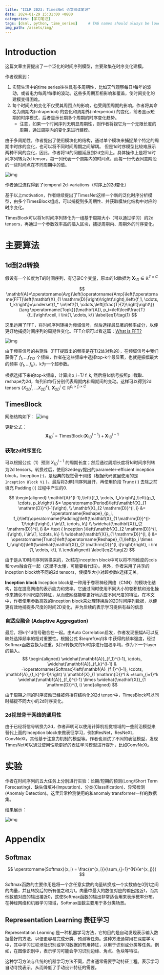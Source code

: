 ```yaml
---
title: "ICLR 2023: TimesNet 论文阅读笔记"
date: 2024-01-29 15:31:00 +0800
categories: [学习笔记]
tags: [dsml, python, time_series]     # TAG names should always be lowercase
img_path: /assets/img/
---
```


# Introduction
这篇文章主要提出了一个泛化的时间序列模型，主要聚集在时序变化建模。

作者观察到：
1. 实际生活中的time series往往具有多周期性，比如天气观察每日/每年的波动，或者电力每周/每季的波动。这些多周期互相影响和覆盖，使时间变化的建模变得困难。
2. 每个时间点的变化不仅受其周围点的影响，也受周围周期的影响。作者将其命名为周期内(intraperiod) 的变化和周期外(interperiod) 的变化，前者显示短期的时序模式，后者显示长期多个周期的时序变化趋势。
	- 注意，如果一个时间序列无明显周期性，则作者将视它为一个无限长度的周期，通过周期内的变化来进行建模。

由于多周期性，作者提出了使用模块化的结构，通过单个模块来捕捉某个特定的周期中时序的变化，也可以将不同时间周期之间解耦。
但是1d时序模型比较难展示两种不同的变化，因此，作者将1d的问题延展到2d空间上。具体操作上是将1d时间序列转为2d tensor，每一列代表一个周期内的时间点，而每一行代表同意阶段的一些时间点在不同周期中的值。

![img](timesnet/temporal_transform.png)

作者通过流程得到了temporal 2d-variations（时序上的2d变化）

基于以上motivation，作者继续提出了TimesNet这样一个新的泛化时序分析模型，由多个TimesBlock组成，可以捕捉到多周期性、并获取模块化结构中对应的时序变化。

TimesBlock可以将1d时间序列转化为一组基于周期大小（可以通过学习）的2d tensors，再通过一个参数效率高的插入区块，捕捉周期内、周期外的时序变化。

# 主要算法
## 1d到2d转换
假设有一个长度为T的时间序列，有记录C个变量，原本的1d数据为 $\mathbf{X}_{1D}\in \mathbb{R}^{T \times C}$

$$
\mathbf{A}=\operatorname{Avg}\left(\operatorname{Amp}\left(\operatorname{FFT}\left(\mathbf{X}_{1 \mathrm{D}}\right)\right)\right),\left\{f_1, \cdots, f_k\right\}=\underset{f_* \in\left\{1, \cdots,\left[\frac{T}{2}\right]\right\}}{\arg \operatorname{Topk}}(\mathbf{A}), p_i=\left\lceil\frac{T}{f_i}\right\rceil, i \in\{1, \cdots, k\} \label{eq1}\tag{1}
$$

这里运用了FFT，将时间序列转换为频域信号，然后选择最显著的频率成分，以便更好地捕捉时间序列的周期性变化。FFT介绍可以看这篇：[What is FFT?](https://tungsten106.github.io/posts/what_is_fft/)

![img](timesnet/FFT_transform.png)

由于频率信号的共轭性（FFT提取出的频率是在T/2处对称的），在频域信号中我们获得了 $f_1,…f_{T/2}$ 个频率，作者在这些频率中选择top-k个最显著，也就是振幅最大的频率 $\{f_1,…f_k\}$，k为一个超参数。

根据选择下来的top-k频率，计算出p_i=T/ f_k, 然后将1d信号按照p_i截取、reshape为2d，每列和每行分别代表周期内和周期间的变动。这样可以得到2d tensors $\{X_{2D}^1, … X_{2D}^k\}$, $\mathbf{X}_{2D}^i \in \mathbb{R}^{p_i\times f_i \times C}$


## TimesBlock
网络结构如下：
![img](timesnet/network_structure.png)

更新公式：
$$
\mathbf{X}^l_{1D}=\operatorname{TimesBlock}(\mathbf{X}^{l-1}_{1D})+\mathbf{X}^{l-1}_{1D}
$$

### 获取2d时序变化
可以根据公式（1）预测 $X_{1D}^{l-1}$ 的周期长度；然后通过周期长度将1d时间序列转为2d tensors。转换过后，使用Szedegy提出的parameter-efficient inception block，$\operatorname{Inception}(·)$，是经典的视觉骨干网络（根据代码这里使用的是 `Inception Block V1` ）。最后将2d时间序列展开，再使用阶段 $\operatorname{Trunc}(·)$ 去除之前填充 $\operatorname{Padding}(·)$ 过程中产生的0.



$$
\begin{aligned}
\mathbf{A}^{l-1},\left\{f_1, \cdots, f_k\right\},\left\{p_1, \cdots, p_k\right\} &= \operatorname{Period}\left(\mathbf{X}_{1 \mathrm{D}}^{l-1}\right), \\
\mathbf{X}_{2 \mathrm{D}}^{l, i} &= \operatorname{Reshape}_{p_i, f_i}\left(\operatorname{Padding}\left(\mathbf{X}_{1 \mathrm{D}}^{l-1}\right)\right), i \in\{1, \cdots, k\} \\
\widehat{\mathbf{X}}_{2 \mathrm{D}}^{l, i} &= \text { Inception }\left(\mathbf{X}_{2 \mathrm{D}}^{l, i}\right), i \in\{1, \cdots, k\} \\
 \widehat{\mathbf{X}}_{1 \mathrm{D}}^{l, i} &= \operatorname{Trunc}\left(\operatorname{Reshape}_{1,\left(p_i \times f_i\right)}\left(\widehat{\mathbf{X}}_{2 \mathrm{D}}^{l, i}\right)\right), i \in\{1, \cdots, k\}, \\
\end{aligned}	\label{eq2}\tag{2}
$$

由于是从1D时间序列转换来的，2d核在inception block中可以将不同维度的cols和rows融合在一起（这里不太懂，可能要看代码）。另外，作者采用了共享的inception block给不同的2d tensors，使模型大小对超参数k选择无关。

**Inception block**
Inception block是一种用于卷积神经网络（CNN）的模块化结构，旨在提高网络的表示能力和效率。它通过同时使用不同大小的卷积核和池化操作来捕获不同尺度的特征，从而使网络能够更好地适应不同尺度的特征。在本文中，作者使用参数高效的inception block来处理转换后的2D时间序列数据，以便更有效地捕捉多尺度的时间2D变化，并为后续的表示学习提供有益的信息

### 自适应融合 (Adaptive Aggregation)
最后，将k个1d信号融合在一起。由Auto Correlation启发，作者发现振幅A可以反映处选择频率的相对重要性。根据公式 $\eqref{eq1}$ 中获得的频率强度，经过Softmax函数变换为权重，对2d转换来的1d时序进行加权平均，作为下一个layer的输入。
$$
\begin{aligned}
\widehat{\mathbf{A}}_{f_1}^{l-1}, \cdots, \widehat{\mathbf{A}}_{f_k}^{l-1} & =\operatorname{Softmax}\left(\mathbf{A}_{f_1}^{l-1}, \cdots, \mathbf{A}_{f_k}^{l-1}\right) \\
\mathbf{X}_{1 \mathrm{D}}^l & =\sum_{i=1}^k \widehat{\mathbf{A}}_{f_i}^{l-1} \times \widehat{\mathbf{X}}_{1 \mathrm{D}}^{l, i}
\end{aligned}
$$

由于周期之间的时序波动已经被包括在结构化的2d tensor中，TimesBlock可以同时捕捉不同大小的2d时序变化。

### 2d视觉骨干网络的通用性
由于已经将信号转换为2d，作者声明可以使用计算机视觉领域的一些前沿模型来替代上面的Inception block来做表征学习，例如ResNet，ResNeXt，ConvNeXt，其他基于注意力机制的模型等。作者也测试了不同的表征模型，发现TimesNet可以通过使用性能更好的表征学习模型进行提升，比如ConvNeXt。

# 实验
作者在时间序列的五大任务上分别进行实验：长期/短期的预测(Long/Short Term Forecasting)、缺失值填补(Imputation)、分类(Classification)、异常检测(Anomaly Detection)。这里异常检测使用的和anomaly transformer一样的数据集。

结果展示：

![img](timesnet/results_statistics.png)

# Appendix

## Softmax

$$
\operatorname{Softmax}(x_i) = \frac{e^{x_i}}{\sum_{j=1}^{N}{e^{x_j}}}
$$

Softmax函数的主要作用是将一个含任意实数的向量转换成一个实数值在0到1之间的向量，并且转换后的所有值之和为1。向量中最大的数值对应的输出接近1，而其他数值对应的输出接近0，这使Softmax函数的输出非常适合用来表示概率分布。在神经网络和机器学习领域，Softmax函数主要用于多分类场景。

## Representation Learning 表征学习
Representation Learning 是一种机器学习方法，它的目的是自动发现表示输入数据最好的方法，以便更容易完成分类、预测等任务。这种方法通常用在深度学习中，其中学习过程涉及识别或学习数据的有用特征，以用于识别或分类等任务。例如，在图像识别中，表示学习可能会学习识别边缘、角点、色块等特征。

这种学习方法与传统的机器学习方法不同，后者通常需要手动特征工程。表示学习自动寻找表示，从而降低了手动设计特征的需要。
